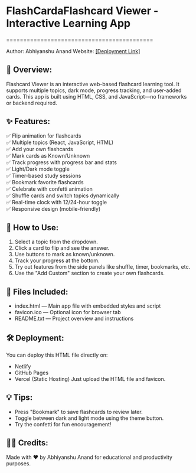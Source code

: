 # FlashCardaFlashcard Viewer - Interactive Learning App
===========================================

Author: Abhiyanshu Anand
Website: [[Deployment Link]](https://flash-card-phi.vercel.app/)

📌 Overview:
-------------
Flashcard Viewer is an interactive web-based flashcard learning tool. It supports multiple topics, dark mode, progress tracking, and user-added cards. This app is built using HTML, CSS, and JavaScript—no frameworks or backend required.

✨ Features:
------------
✅ Flip animation for flashcards  
✅ Multiple topics (React, JavaScript, HTML)  
✅ Add your own flashcards  
✅ Mark cards as Known/Unknown  
✅ Track progress with progress bar and stats  
✅ Light/Dark mode toggle  
✅ Timer-based study sessions  
✅ Bookmark favorite flashcards  
✅ Celebrate with confetti animation  
✅ Shuffle cards and switch topics dynamically  
✅ Real-time clock with 12/24-hour toggle  
✅ Responsive design (mobile-friendly)

🚀 How to Use:
--------------
1. Select a topic from the dropdown.
2. Click a card to flip and see the answer.
3. Use buttons to mark as known/unknown.
4. Track your progress at the bottom.
5. Try out features from the side panels like shuffle, timer, bookmarks, etc.
6. Use the "Add Custom" section to create your own flashcards.

📁 Files Included:
------------------
- index.html — Main app file with embedded styles and script
- favicon.ico — Optional icon for browser tab
- README.txt — Project overview and instructions

🛠 Deployment:
---------------
You can deploy this HTML file directly on:
- Netlify
- GitHub Pages
- Vercel (Static Hosting)
Just upload the HTML file and favicon.

💡 Tips:
---------
- Press "Bookmark" to save flashcards to review later.
- Toggle between dark and light mode using the theme button.
- Try the confetti for fun encouragement!

👨‍💻 Credits:
-------------
Made with ❤️ by Abhiyanshu Anand for educational and productivity purposes.

